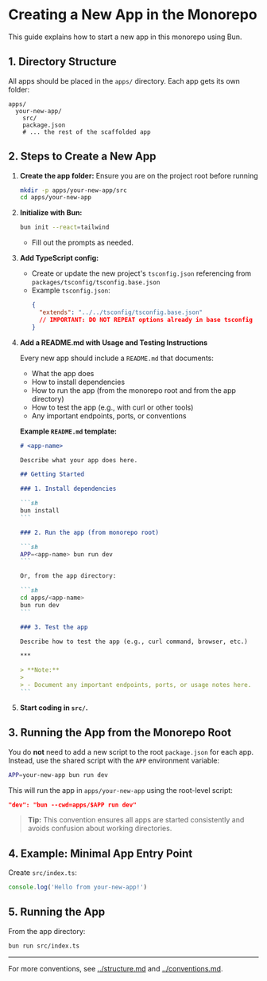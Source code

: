 <!--
IMPORTANT FOR AUTOMATION/LLM:
- In this monorepo, an "app" is ALWAYS a subfolder of the existing `apps/` directory.
- DO NOT create a new workspace, project root, or use any project generator.
- All new apps must be created as subfolders under `apps/` (e.g., `apps/my-new-app`).
- The monorepo root and structure must NOT be changed or replaced.
- All instructions below assume you are working inside the existing monorepo root.
-->

# Creating a New App in the Monorepo

This guide explains how to start a new app in this monorepo using Bun.

## 1. Directory Structure

All apps should be placed in the `apps/` directory. Each app gets its own folder:

```
apps/
  your-new-app/
    src/
    package.json
    # ... the rest of the scaffolded app
```

## 2. Steps to Create a New App

1. **Create the app folder:**
   Ensure you are on the project root before running
   ```sh
   mkdir -p apps/your-new-app/src
   cd apps/your-new-app
   ```
2. **Initialize with Bun:**
   ```sh
   bun init --react=tailwind
   ```
   - Fill out the prompts as needed.
3. **Add TypeScript config:**
   - Create or update the new project's `tsconfig.json` referencing from `packages/tsconfig/tsconfig.base.json`
   - Example `tsconfig.json`:
     ```json
     {
       "extends": "../../tsconfig/tsconfig.base.json"
       // IMPORTANT: DO NOT REPEAT options already in base tsconfig
     }
     ```
4. **Add a README.md with Usage and Testing Instructions**

   Every new app should include a `README.md` that documents:

   - What the app does
   - How to install dependencies
   - How to run the app (from the monorepo root and from the app directory)
   - How to test the app (e.g., with curl or other tools)
   - Any important endpoints, ports, or conventions

   **Example `README.md` template:**

   ````markdown
   # <app-name>

   Describe what your app does here.

   ## Getting Started

   ### 1. Install dependencies

   ```sh
   bun install
   ```

   ### 2. Run the app (from monorepo root)

   ```sh
   APP=<app-name> bun run dev
   ```

   Or, from the app directory:

   ```sh
   cd apps/<app-name>
   bun run dev
   ```

   ### 3. Test the app

   Describe how to test the app (e.g., curl command, browser, etc.)

   ***

   > **Note:**
   >
   > - Document any important endpoints, ports, or usage notes here.
   ```

5. **Start coding in `src/`.**

## 3. Running the App from the Monorepo Root

You do **not** need to add a new script to the root `package.json` for each app. Instead, use the shared script with the `APP` environment variable:

```sh
APP=your-new-app bun run dev
```

This will run the app in `apps/your-new-app` using the root-level script:

```json
"dev": "bun --cwd=apps/$APP run dev"
```

> **Tip:** This convention ensures all apps are started consistently and avoids confusion about working directories.

## 4. Example: Minimal App Entry Point

Create `src/index.ts`:

```ts
console.log('Hello from your-new-app!')
```

## 5. Running the App

From the app directory:

```sh
bun run src/index.ts
```

---

For more conventions, see [../structure.md](structure.md) and [../conventions.md](conventions.md).
